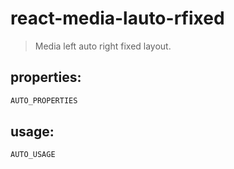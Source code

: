 # react-media-lauto-rfixed
> Media left auto right fixed layout.


## properties:
```javascript
AUTO_PROPERTIES
```

## usage:
```jsx
AUTO_USAGE
```
